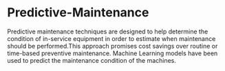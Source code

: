 # Predictive-Maintenance
Predictive maintenance techniques are designed to help determine the condition of in-service equipment in order to estimate when maintenance should be performed.This approach promises cost savings over routine or time-based preventive maintenance. Machine Learning models have been used to predict the maintenance condition of the machines.
